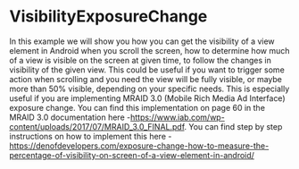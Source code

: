 # VisibilityExposureChange

In this example we will show you how you can get the visibility of a view element in Android when you scroll the screen, how to determine how much of a view is visible on the screen at given time, to follow the changes in visibility of the given view. This could be useful if you want to trigger some action when scrolling and you need the view will be fully visible, or maybe more than 50% visible, depending on your specific needs. This is especially useful if you are implementing MRAID 3.0 (Mobile Rich Media Ad Interface) exposure change. You can find this implementation on page 60 in the MRAID 3.0 documentation here -https://www.iab.com/wp-content/uploads/2017/07/MRAID_3.0_FINAL.pdf.
You can find step by step instructions on how to implement this here - https://denofdevelopers.com/exposure-change-how-to-measure-the-percentage-of-visibility-on-screen-of-a-view-element-in-android/
